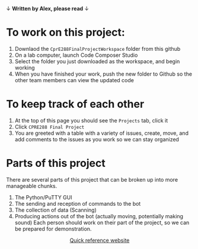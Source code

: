↓ **Written by Alex, please read** ↓

# To work on this project:
1. Downlaod the `CprE288FinalProjectWorkspace` folder from this github
2. On a lab computer, launch Code Composer Studio
3. Select the folder you just downloaded as the workspace, and begin working
4. When you have finished your work, push the new folder to Github so the other team members can view the updated code

# To keep track of each other
1. At the top of this page you should see the `Projects` tab, click it
2. Click `CPRE288 Final Project`
3. You are greeted with a table with a variety of issues, create, move, and add comments to the issues as you work so we can stay organized

# Parts of this project
There are several parts of this project that can be broken up into more manageable chunks.
1. The Python/PuTTY GUI
2. The sending and reception of commands to the bot
3. The collection of data (Scanning)
4. Producing actions out of the bot (actually moving, potentially making sound)
Each person should work on their part of the project, so we can be prepared for demonstration.

<div style="width: 100%; text-align: center"><a href="https://alex-pallan.github.io/cpre288-quick-reference/" target="_blank">Quick reference website</a></div>
